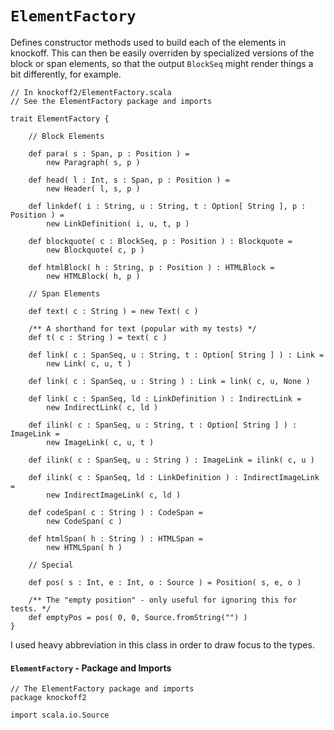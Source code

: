 `ElementFactory`
================

Defines constructor methods used to build each of the elements in knockoff. This
can then be easily overriden by specialized versions of the block or span elements,
so that the output `BlockSeq` might render things a bit differently, for example.

    // In knockoff2/ElementFactory.scala
    // See the ElementFactory package and imports
    
    trait ElementFactory {

        // Block Elements
        
        def para( s : Span, p : Position ) =
            new Paragraph( s, p )
        
        def head( l : Int, s : Span, p : Position ) =
            new Header( l, s, p )
        
        def linkdef( i : String, u : String, t : Option[ String ], p : Position ) =
            new LinkDefinition( i, u, t, p )
        
        def blockquote( c : BlockSeq, p : Position ) : Blockquote =
            new Blockquote( c, p )
        
        def htmlBlock( h : String, p : Position ) : HTMLBlock =
            new HTMLBlock( h, p )
        
        // Span Elements
        
        def text( c : String ) = new Text( c )
        
        /** A shorthand for text (popular with my tests) */
        def t( c : String ) = text( c )
        
        def link( c : SpanSeq, u : String, t : Option[ String ] ) : Link =
            new Link( c, u, t )
        
        def link( c : SpanSeq, u : String ) : Link = link( c, u, None )
        
        def link( c : SpanSeq, ld : LinkDefinition ) : IndirectLink =
            new IndirectLink( c, ld )
        
        def ilink( c : SpanSeq, u : String, t : Option[ String ] ) : ImageLink =
            new ImageLink( c, u, t )
        
        def ilink( c : SpanSeq, u : String ) : ImageLink = ilink( c, u )
        
        def ilink( c : SpanSeq, ld : LinkDefinition ) : IndirectImageLink =
            new IndirectImageLink( c, ld )
        
        def codeSpan( c : String ) : CodeSpan =
            new CodeSpan( c )
        
        def htmlSpan( h : String ) : HTMLSpan =
            new HTMLSpan( h )
        
        // Special
        
        def pos( s : Int, e : Int, o : Source ) = Position( s, e, o )
        
        /** The "empty position" - only useful for ignoring this for tests. */
        def emptyPos = pos( 0, 0, Source.fromString("") )
    }

I used heavy abbreviation in this class in order to draw focus to the types.

#### `ElementFactory` - Package and Imports

    // The ElementFactory package and imports
    package knockoff2
    
    import scala.io.Source
